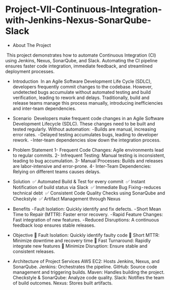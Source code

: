 # Project-VII-Continuous-Integration-with-Jenkins-Nexus-SonarQube-Slack

* About The Project
  
 This project demonstrates how to automate Continuous Integration (CI) using Jenkins, Nexus, SonarQube, and Slack. Automating the CI pipeline ensures faster code integration, immediate feedback, and streamlined deployment processes.

* Introduction
 In an Agile Software Development Life Cycle (SDLC), developers frequently commit changes to the codebase. However, undetected bugs accumulate without automated testing and build verification, leading to rework and delays. Traditionally, build and release teams manage this process manually, introducing inefficiencies and inter-team dependencies.

* Scenario
 Developers make frequent code changes in an Agile Software Development Lifecycle (SDLC). These changes need to be built and tested regularly. Without automation:
 - Builds are manual, increasing error rates.
 - Delayed testing accumulates bugs, leading to developer rework.
 - Inter-team dependencies slow down the integration process.

* Problem Statement
1- Frequent Code Changes: Agile environments lead to regular commits.
2- Infrequent Testing: Manual testing is inconsistent, leading to bug accumulation.
3- Manual Processes: Builds and releases are labor-intensive and error-prone.
4- Inter-Team Dependencies: Relying on different teams causes delays.
  
* Solution
 ✅ Automated Build & Test for every commit
 ✅ Instant Notification of build status via Slack
 ✅ Immediate Bug Fixing - reduces technical debt
 ✅ Consistent Code Quality Checks using SonarQube and Checkstyle
 ✅ Artifact Management through Nexus

* Benefits
 - Fault Isolation: Quickly identify and fix defects.
 - Short Mean Time to Repair (MTTR): Faster error recovery.
 - Rapid Feature Changes: Fast integration of new features.
 - Reduced Disruptions: A continuous feedback loop ensures stable releases.
  
* Objective
🎯 Fault Isolation: Quickly identify faulty code
🎯 Short MTTR: Minimize downtime and recovery time
🎯 Fast Turnaround: Rapidly integrate new features
🎯 Minimize Disruption: Ensure stable and consistent releases.

* Architecture of Project Services
AWS EC2: Hosts Jenkins, Nexus, and SonarQube.
Jenkins: Orchestrates the pipeline.
GitHub: Source code management and triggering builds.
Maven: Handles building the project.
Checkstyle & SonarQube: Analyze code quality.
Slack: Notifies the team of build outcomes.
Nexus: Stores built artifacts.
